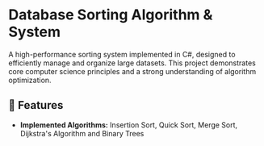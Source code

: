 # Database Sorting Algorithm & System

A high-performance sorting system implemented in C#, designed to efficiently manage and organize large datasets. This project demonstrates core computer science principles and a strong understanding of algorithm optimization.

## 🚀 Features

- **Implemented Algorithms:** Insertion Sort, Quick Sort, Merge Sort, Dijkstra's Algorithm and Binary Trees
